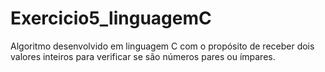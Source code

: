 # Exercicio5_linguagemC
Algoritmo desenvolvido em linguagem C com o propósito de receber dois valores inteiros para verificar se são números pares ou ímpares.
